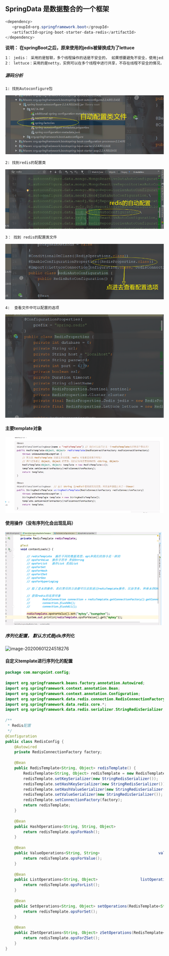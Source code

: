 ## SpringData 是数据整合的一个框架

```java
<dependency>
   <groupId>org.springframework.boot</groupId>
   <artifactId>spring-boot-starter-data-redis</artifactId>
</dependency>
```



**说明： 在springBoot之后，原来使用的jedis被替换成为了lettuce**

```tex
1： jedis： 采用的是智联，多个线程操作的话是不安全的， 如果想要避免不安全，使用jedis pool连接池。
2： lettuce：采用的是netty，实例可以在多个线程中进行共享，不存在线程不安全的情况，可以吉安扫线程的数据。
```



##### 源码分析

`1: 找到Autoconfigure包`

![image-20200601222548675](..\picture\image-20200601222548675.png)

`2: 找到redis的配置类`

![image-20200601222636928](..\picture\image-20200601222636928.png)

`3： 找到 redis的配置类文件`

![image-20200601222723013](..\picture\image-20200601222723013.png)

`4:  查看文件中可以配置的选项`

![image-20200601222734258](..\picture\image-20200601222734258.png)



#### 主要template对象

![image-20200601223430178](..\picture\image-20200601223430178.png)

#### 使用操作（没有序列化会出现乱码）

![image-20200601224357449](..\picture\image-20200601224357449.png)

##### 序列化配置， 默认方式是jdk序列化

![image-20200601224518276](C:\Users\Administrator\AppData\Roaming\Typora\typora-user-images\image-20200601224518276.png)



#### 自定义template进行序列化的配置

```java
package com.marcpoint.config;

import org.springframework.beans.factory.annotation.Autowired;
import org.springframework.context.annotation.Bean;
import org.springframework.context.annotation.Configuration;
import org.springframework.data.redis.connection.RedisConnectionFactory;
import org.springframework.data.redis.core.*;
import org.springframework.data.redis.serializer.StringRedisSerializer;

/**
 * Redis配置
 */
@Configuration
public class RedisConfig {
    @Autowired
    private RedisConnectionFactory factory;

    @Bean
    public RedisTemplate<String, Object> redisTemplate() {
        RedisTemplate<String, Object> redisTemplate = new RedisTemplate<>();
        redisTemplate.setKeySerializer(new StringRedisSerializer());
        redisTemplate.setHashKeySerializer(new StringRedisSerializer());
        redisTemplate.setHashValueSerializer(new StringRedisSerializer());
        redisTemplate.setValueSerializer(new StringRedisSerializer());
        redisTemplate.setConnectionFactory(factory);
        return redisTemplate;
    }

    @Bean
    public HashOperations<String, String, Object> 		             	hashOperations(RedisTemplate<String, Object> redisTemplate) {
        return redisTemplate.opsForHash();
    }

    @Bean
    public ValueOperations<String, String> 					 	 	valueOperations(RedisTemplate<String, String> redisTemplate) {
        return redisTemplate.opsForValue();
    }

    @Bean
    public ListOperations<String, Object> 					listOperations(RedisTemplate<String, Object> redisTemplate) {
        return redisTemplate.opsForList();
    }

    @Bean
    public SetOperations<String, Object> setOperations(RedisTemplate<String, Object> redisTemplate) {
        return redisTemplate.opsForSet();
    }

    @Bean
    public ZSetOperations<String, Object> zSetOperations(RedisTemplate<String, Object> redisTemplate) {
        return redisTemplate.opsForZSet();
    }
}

```

​	